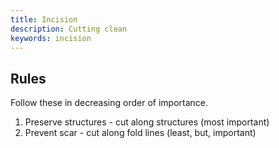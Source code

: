 ```yaml
---
title: Incision
description: Cutting clean
keywords: incision
---
```

## Rules ##
Follow these in decreasing order of importance.
1. Preserve structures - cut along structures (most important)
2. Prevent scar - cut along fold lines (least, but, important)
